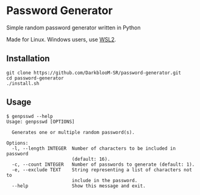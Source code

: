 # Password Generator
Simple random password generator written in Python

Made for Linux. Windows users, use [WSL2](https://learn.microsoft.com/en-us/windows/wsl/install).

## Installation
```
git clone https://github.com/DarkblooM-SR/password-generator.git
cd password-generator
./install.sh
```

## Usage
```
$ genpsswd --help         
Usage: genpsswd [OPTIONS]

  Generates one or multiple random password(s).

Options:
  -l, --length INTEGER  Number of characters to be included in password
                        (default: 16).
  -c, --count INTEGER   Number of passwords to generate (default: 1).
  -e, --exclude TEXT    String representing a list of characters not to
                        include in the password.
  --help                Show this message and exit.
```
